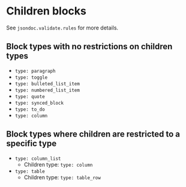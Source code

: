 
# Children blocks

See `jsondoc.validate.rules` for more details.

## Block types with no restrictions on children types

- `type: paragraph`
- `type: toggle`
- `type: bulleted_list_item`
- `type: numbered_list_item`
- `type: quote`
- `type: synced_block`
- `type: to_do`
- `type: column`

## Block types where children are restricted to a specific type

- `type: column_list`
  - Children type: `type: column`
- `type: table`
  - Children type: `type: table_row`